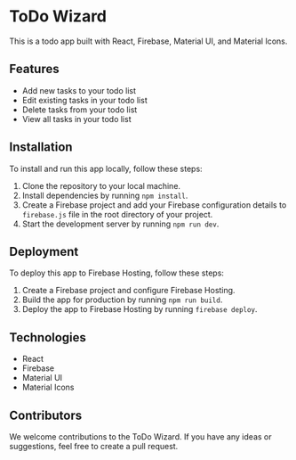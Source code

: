 # ToDo Wizard

This is a todo app built with React, Firebase, Material UI, and Material Icons.

## Features

- Add new tasks to your todo list
- Edit existing tasks in your todo list
- Delete tasks from your todo list
- View all tasks in your todo list

## Installation

To install and run this app locally, follow these steps:

1. Clone the repository to your local machine.
2. Install dependencies by running `npm install`.
3. Create a Firebase project and add your Firebase configuration details to `firebase.js` file in the root directory of your project.
4. Start the development server by running `npm run dev`.

## Deployment

To deploy this app to Firebase Hosting, follow these steps:

1. Create a Firebase project and configure Firebase Hosting.
2. Build the app for production by running `npm run build`.
3. Deploy the app to Firebase Hosting by running `firebase deploy`.

## Technologies

- React
- Firebase
- Material UI
- Material Icons

## Contributors

We welcome contributions to the ToDo Wizard. If you have any ideas or suggestions, feel free to create a pull request.
